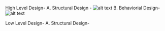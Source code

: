 High Level Design- 
A. Structural Design -
![alt text](https://user-images.githubusercontent.com/94214076/142829039-8899d212-f60c-4ae0-991c-0a8680ae3022.png)
B. Behaviorial Design-
![alt text](https://user-images.githubusercontent.com/94214076/142829053-ae0cad8b-7575-4381-9b85-9b47549a9c45.jpeg)

Low Level Design-
A. Structural Design- 
